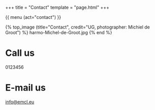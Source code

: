 +++
title = "Contact"
template = "page.html"
+++

{{ menu (act="contact") }} 

{% top_image (title="Contact", credit="UG, photographer: Michiel de Groot") %}
	harmo-Michel-de-Groot.jpg
{% end %}

<div class="container">

# Call us
0123456

# E-mail us
[info@emcl.eu](mailto:info@emcl.eu)

</div>